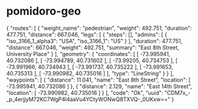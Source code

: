 # pomidoro-geo
{ "routes": 
    [ { "weight_name": "pedestrian", "weight": 492.751, "duration": 477.751, "distance": 667.046, "legs": [ { "steps": [], "admins": [ { "iso_3166_1_alpha3": "USA", "iso_3166_1": "US" } ], "duration": 477.751, "distance": 667.046, "weight": 492.751, "summary": "East 8th Street, University Place" } ], "geometry": { "coordinates": [ [ -73.995941, 40.732086 ], [ -73.994789, 40.731602 ], [ -73.99205, 40.734753 ], [ -73.991966, 40.734943 ], [ -73.991737, 40.735222 ], [ -73.991653, 40.735313 ], [ -73.990982, 40.735016 ] ], "type": "LineString" } } ], "waypoints": [ { "distance": 11.041, "name": "East 8th Street", "location": [ -73.995941, 40.732086 ] }, { "distance": 2.129, "name": "East 14th Street", "location": [ -73.990982, 40.735016 ] } ], "code": "Ok", "uuid": "CDM7x_-_p_4erjjyM72KC7WgP4l4aaVu4YCtyWONwQ8TXVQ-_0UKxw==" }